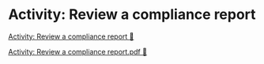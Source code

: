 # Activity: Review a compliance report

[Activity: Review a compliance report 🔗](https://www.coursera.org/learn/strategies-for-cloud-security-risk-management/supplement/xW9pg/activity-review-a-compliance-report)

[Activity: Review a compliance report.pdf 🔗](https://1drv.ms/b/c/526c45566c8c239a/EYURy9j8Q_1DnuOwRuZxW-wBCge4TmIF_pYIsNjzqmfvmQ?e=ny0m0a)
